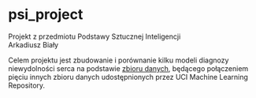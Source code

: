 # psi_project
Projekt z przedmiotu Podstawy Sztucznej Inteligencji\
Arkadiusz Biały

Celem projektu jest zbudowanie i porównanie kilku modeli diagnozy niewydolności serca na podstawie [zbioru danych](https://www.kaggle.com/datasets/fedesoriano/heart-failure-prediction), będącego połączeniem pięciu innych zbioru danych udostępnionych przez UCI Machine Learning Repository.
